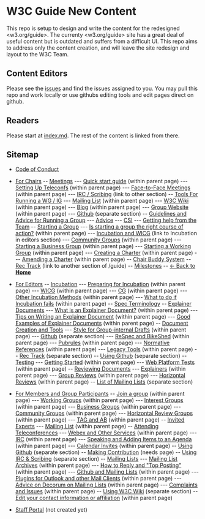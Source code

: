# W3C Guide New Content
This repo is setup to design and write the content for the redesigned <w3.org/guide>. The currenty <w3.org/guide> site has a great deal of useful content but is outdated and suffers from a difficult UI. This repo aims to address only the content creation, and will leave the site redesign and layout to the W3C Team.

## Content Editors
Please see the [issues](https://github.com/nrooney/w3c_guide_new/issues) and find the issues assigned to you. You may pull this repo and work locally or use githubs editing tools and edit pages direct on github.

## Readers
Please start at [index.md](index.md). The rest of the content is linked from there.

## Sitemap
- [Code of Conduct](code_of_conduct.md)

- [For Chairs](chairs/index.md)
-- [Meetings](meetings.md)
--- [Quick start guide](#) (within parent page)
--- [Setting Up Teleconfs](#) (within parent page)
--- [Face-to-Face Meetings](#) (within parent page)
--- [IRC / Scribing](#) (link to other section)
-- [Tools For Running a WG / IG](tools.md)
--- [Mailing List](#) (within parent page)
--- [W3C Wiki](#) (within parent page)
--- [Blog](#) (within parent page)
--- [Group Website](#) (within parent page)
--- [Github](../github/index.md) (separate section)
-- [Guidelines and Advice for Running a Group](advice.md)
--- [Advice](#advice)
--- [CSI](#csi)
--- [Getting help from the Team](#getting-help-from-the-team)
-- [Starting a Group](starting_a_group.md)
--- [Is starting a group the right course of action?]() (within parent page)
--- [Incubation and WICG](../editors/incubation.md) (link to Incubation in editors section)
--- [Community Groups](#) (within parent page)
--- [Starting a Business Group](#) (within parent page)
--- [Starting a Working Group](#) (within parent page)
--- [Creating a Charter](#) (within parent page)
--- [Amending a Charter](#) (within parent page)
-- [Chair Buddy System](buddysystem.md)
-- [Rec Track](#) (link to another section of /guide)
-- [Milestones](milestones.md)
-- [<- Back to **Home**](../index.md#)

- [For Editors](editors/index.md)
-- [Incubation](incubation.md)
--- [Preparing for Incubation](#) (within parent page)
--- [WICG](#) (within parent page)
--- [CG](#) (within parent page)
--- [Other Incubation Methods](#) (within parent page)
--- [What to do if Incubation fails](#) (within parent page)
-- [Spec Terminology](terminology.md)
-- [Explainer Documents](explainer.md)
--- [What is an Explainer Document?](#) (within parent page)
--- [Tips on Writing an Explainer Document](#) (within parent page)
--- [Good Examples of Explainer Documents](#) (within parent page)
-- [Document Creation and Tools](tools.md)
--- [Style for Group-internal Drafts](#) (within parent page)
--- [Github](#) (separate section)
--- [ReSpec and BikeShed](#) (within parent page)
--- [Pubrules](#) (within parent page)
--- [Normative References](#) (within parent page)
--- [Legacy Tools](#) (within parent page)
-- [Rec Track](index.md) (separate section)
-- [Using Github](#) (separate section)
-- [Testing](testing.md)
--- [Getting Started](#) (within parent page)
--- [Web Platform Tests](#) (within parent page)
-- [Reviewing Documents](reviewing.md)
--- [Explainers](#) (within parent page)
--- [Group Reviews](#) (within parent page)
--- [Horizontal Reviews](#) (within parent page)
-- [List of Mailing Lists](#) (separate section)

- [For Members and Group Participants](participants/index.md)
-- [Join a group](#) (within parent page)
--- [Working Groups](#) (within parent page)
--- [Interest Groups](#) (within parent page)
--- [Business Groups](#) (within parent page)
--- [Community Groups](#) (within parent page)
--- [Horizontal Review Groups](#) (within parent page)
--- [TAG and AB](#) (within parent page)
-- [Invited Experts](invited_experts.md)
--- [Mailing List](#) (within parent page)
-- [Attending Teleconferences](teleconfs.md)
--- [Webex and Other Services](#) (within parent page)
--- [IRC](#irc) (within parent page)
--- [Speaking and Adding Items to an Agenda](#irc) (within parent page)
--- [Calendar Invites](#calendar-invites) (within parent page)
-- [Using Github](../github/index.md) (separate section)
-- [Making Contribution](#) (needs page)
-- [Using IRC & Scribing](../irc_meetings.md) (separate section)
-- [Mailing Lists](mailing_lists.md)
--- [Mailing List Archives](#) (within parent page)
--- [How to Reply and "Top Posting"](#) (within parent page)
--- [Github and Mailing Lists](#) (within parent page)
--- [Plugins for Outlook and other Mail Clients](#) (within parent page)
--- [Advice on Decorum on Mailing Lists](#) (within parent page)
--- [Complaints and Issues](#) (within parent page)
-- [Using W3C Wiki](#) (separate section)
-- [Edit your contact information or affiliation](#) (within parent page)

- [Staff Portal](#) (not created yet)














